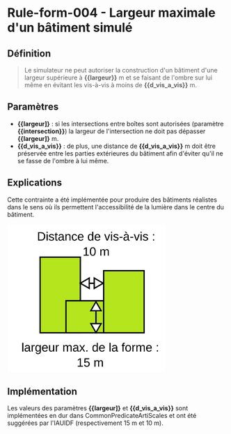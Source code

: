 # Rule-form-004 - Largeur maximale d'un bâtiment simulé

## Définition

>  Le simulateur ne peut autoriser la construction d'un bâtiment d'une largeur supérieure à **{{largeur}}** m et se faisant de l'ombre sur lui même en évitant les vis-à-vis à moins de **{{d_vis_a_vis}}** m.

## Paramètres

- **{{largeur]}** :  si les intersections entre boîtes sont autorisées (paramètre **{{intersection}}**) la largeur de l'intersection ne doit pas dépasser **{{largeur]}** m.
- **{{d_vis_a_vis}}** : de plus, une distance de  **{{d_vis_a_vis}}** m doit être préservée entre les parties extérieures du bâtiment afin d'éviter qu'il ne se fasse de l'ombre à lui même.



## Explications

Cette contrainte a été implémentée pour produire des bâtiments réalistes dans le sens où ils permettent l'accessibilité de la lumière dans le centre du bâtiment.


![Contraintes portant sur les bâtiments pour assurer une accessibilité à la lumière](img/rule-form-004)





## Implémentation
Les valeurs des paramètres **{{largeur]}** et **{{d_vis_a_vis}}** sont implémentées en dur dans CommonPredicateArtiScales et ont été suggérées par l'IAUIDF (respectivement 15 m et 10 m).
